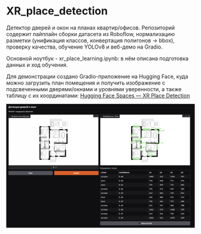 # XR_place_detection

Детектор дверей и окон на планах квартир/офисов.
Репозиторий содержит пайплайн сборки датасета из Roboflow, нормализацию разметки (унификация классов, конвертация полигонов → bbox), проверку качества, обучение YOLOv8 и веб-демо на Gradio.

Основной ноутбук - xr_place_learning.ipynb: в нём описана подготовка данных и ход обучения.

Для демонстрации создано Gradio-приложение на Hugging Face, куда можно загрузить план помещения и получить изображение с подсвеченными дверями/окнами и уровнями уверенности, а также таблицу с их координатами:  [Hugging Face Spaces — XR Place Detection](https://huggingface.co/spaces/SHANURAI/XR_place_gradio_app)

![Скрин интерфейса](example.png)
